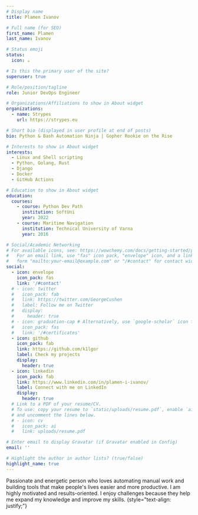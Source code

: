 ```yaml
---
# Display name
title: Plamen Ivanov

# Full name (for SEO)
first_name: Plamen
last_name: Ivanov

# Status emoji
status:
  icon: ☕️

# Is this the primary user of the site?
superuser: true

# Role/position/tagline
role: Junior DevOps Engineer

# Organizations/Affiliations to show in About widget
organizations:
  - name: Strypes
    url: https://strypes.eu

# Short bio (displayed in user profile at end of posts)
bio: Python & Bash Automation Ninja | Gopher Rookie on the Rise

# Interests to show in About widget
interests:
  - Linux and Shell scripting
  - Python, Golang, Rust
  - Django
  - Docker
  - GitHub Actions

# Education to show in About widget
education:
  courses:
    - course: Python Dev Path
      institution: SoftUni
      year: 2022
    - course: Maritime Navigation
      institution: Technical University of Varna
      year: 2016

# Social/Academic Networking
# For available icons, see: https://wowchemy.com/docs/getting-started/page-builder/#icons
#   For an email link, use "fas" icon pack, "envelope" icon, and a link in the
#   form "mailto:your-email@example.com" or "/#contact" for contact widget.
social:
  - icon: envelope
    icon_pack: fas
    link: '/#contact'
  # - icon: twitter
  #   icon_pack: fab
  #   link: https://twitter.com/GeorgeCushen
  #   label: Follow me on Twitter
  #   display:
  #     header: true
  # - icon: graduation-cap # Alternatively, use `google-scholar` icon from `ai` icon pack
  #   icon_pack: fas
  #   link: '/#certificates'
  - icon: github
    icon_pack: fab
    link: https://github.com/k1lgor
    label: Check my projects
    display:
      header: true
  - icon: linkedin
    icon_pack: fab
    link: https://www.linkedin.com/in/plamen-i-ivanov/
    label: Connect with me on LinkedIn
    display:
      header: true
  # Link to a PDF of your resume/CV.
  # To use: copy your resume to `static/uploads/resume.pdf`, enable `ai` icons in `params.yaml`,
  # and uncomment the lines below.
  # - icon: cv
  #   icon_pack: ai
  #   link: uploads/resume.pdf

# Enter email to display Gravatar (if Gravatar enabled in Config)
email: ''

# Highlight the author in author lists? (true/false)
highlight_name: true
---
```


Passionate and energetic person who loves automating manual work and building tools that make people's lives easier and more productive. I am highly motivated and results-oriented. I enjoy challenges because they help me expand my knowledge and improve my skills.
{style="text-align: justify;"}
